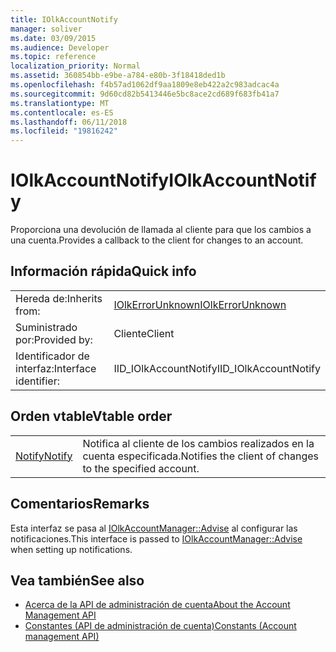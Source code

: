```yaml
---
title: IOlkAccountNotify
manager: soliver
ms.date: 03/09/2015
ms.audience: Developer
ms.topic: reference
localization_priority: Normal
ms.assetid: 360854bb-e9be-a784-e80b-3f18418ded1b
ms.openlocfilehash: f4b57ad1062df9aa1809e8eb422a2c983adcac4a
ms.sourcegitcommit: 9d60cd82b5413446e5bc8ace2cd689f683fb41a7
ms.translationtype: MT
ms.contentlocale: es-ES
ms.lasthandoff: 06/11/2018
ms.locfileid: "19816242"
---
```

# <a name="iolkaccountnotify"></a><span data-ttu-id="b0f03-102">IOlkAccountNotify</span><span class="sxs-lookup"><span data-stu-id="b0f03-102">IOlkAccountNotify</span></span>

<span data-ttu-id="b0f03-103">Proporciona una devolución de llamada al cliente para que los cambios a una cuenta.</span><span class="sxs-lookup"><span data-stu-id="b0f03-103">Provides a callback to the client for changes to an account.</span></span>
  
## <a name="quick-info"></a><span data-ttu-id="b0f03-104">Información rápida</span><span class="sxs-lookup"><span data-stu-id="b0f03-104">Quick info</span></span>

|||
|:-----|:-----|
|<span data-ttu-id="b0f03-105">Hereda de:</span><span class="sxs-lookup"><span data-stu-id="b0f03-105">Inherits from:</span></span>  <br/> |[<span data-ttu-id="b0f03-106">IOlkErrorUnknown</span><span class="sxs-lookup"><span data-stu-id="b0f03-106">IOlkErrorUnknown</span></span>](iolkerrorunknown.md) <br/> |
|<span data-ttu-id="b0f03-107">Suministrado por:</span><span class="sxs-lookup"><span data-stu-id="b0f03-107">Provided by:</span></span>  <br/> | <span data-ttu-id="b0f03-108">Cliente</span><span class="sxs-lookup"><span data-stu-id="b0f03-108">Client</span></span>  <br/> |
|<span data-ttu-id="b0f03-109">Identificador de interfaz:</span><span class="sxs-lookup"><span data-stu-id="b0f03-109">Interface identifier:</span></span>  <br/> |<span data-ttu-id="b0f03-110">IID_IOlkAccountNotify</span><span class="sxs-lookup"><span data-stu-id="b0f03-110">IID_IOlkAccountNotify</span></span>  <br/> |
   
## <a name="vtable-order"></a><span data-ttu-id="b0f03-111">Orden vtable</span><span class="sxs-lookup"><span data-stu-id="b0f03-111">Vtable order</span></span>

|||
|:-----|:-----|
|[<span data-ttu-id="b0f03-112">Notify</span><span class="sxs-lookup"><span data-stu-id="b0f03-112">Notify</span></span>](iolkaccountnotify-notify.md) <br/> |<span data-ttu-id="b0f03-113">Notifica al cliente de los cambios realizados en la cuenta especificada.</span><span class="sxs-lookup"><span data-stu-id="b0f03-113">Notifies the client of changes to the specified account.</span></span>  <br/> |
   
## <a name="remarks"></a><span data-ttu-id="b0f03-114">Comentarios</span><span class="sxs-lookup"><span data-stu-id="b0f03-114">Remarks</span></span>

<span data-ttu-id="b0f03-115">Esta interfaz se pasa al [IOlkAccountManager::Advise](iolkaccountmanager-advise.md) al configurar las notificaciones.</span><span class="sxs-lookup"><span data-stu-id="b0f03-115">This interface is passed to [IOlkAccountManager::Advise](iolkaccountmanager-advise.md) when setting up notifications.</span></span> 
  
## <a name="see-also"></a><span data-ttu-id="b0f03-116">Vea también</span><span class="sxs-lookup"><span data-stu-id="b0f03-116">See also</span></span>

- [<span data-ttu-id="b0f03-117">Acerca de la API de administración de cuenta</span><span class="sxs-lookup"><span data-stu-id="b0f03-117">About the Account Management API</span></span>](about-the-account-management-api.md) 
- [<span data-ttu-id="b0f03-118">Constantes (API de administración de cuenta)</span><span class="sxs-lookup"><span data-stu-id="b0f03-118">Constants (Account management API)</span></span>](constants-account-management-api.md)

